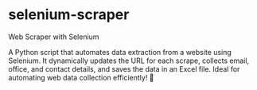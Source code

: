 # selenium-scraper
Web Scraper with Selenium 

A Python script that automates data extraction from a website using Selenium. It dynamically updates the URL for each scrape, collects email, office, and contact details, and saves the data in an Excel file. Ideal for automating web data collection efficiently! 🚀

